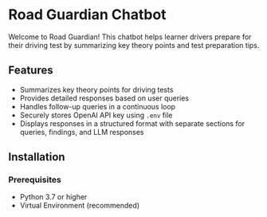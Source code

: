 # Road Guardian Chatbot

Welcome to Road Guardian! This chatbot helps learner drivers prepare for their driving test by summarizing key theory points and test preparation tips.

## Features

- Summarizes key theory points for driving tests
- Provides detailed responses based on user queries
- Handles follow-up queries in a continuous loop
- Securely stores OpenAI API key using `.env` file
- Displays responses in a structured format with separate sections for queries, findings, and LLM responses

## Installation

### Prerequisites

- Python 3.7 or higher
- Virtual Environment (recommended)

